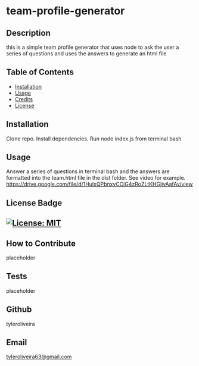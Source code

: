 # team-profile-generator
## Description
this is a simple team profile generator that uses node to ask the user a series of questions and uses the answers to generate an html file
## Table of Contents
- [Installation](#installation)
- [Usage](#usage)
- [Credits](#credits)
- [License](#license)
## Installation
Clone repo. Install dependencies. Run node index.js from terminal bash
## Usage
Answer a series of questions in terminal bash and the answers are formatted into the team.html file in the dist folder.
See video for example. https://drive.google.com/file/d/1HulxQPbnxvCCiG4zRoZLtKHGjivAafAv/view
## License Badge
[![License: MIT](https://img.shields.io/badge/License-MIT-yellow.svg)](https://opensource.org/licenses/MIT)
---
## How to Contribute
placeholder
## Tests
placeholder
## Github
tyleroliveira
## Email
tyleroliveira63@gmail.com